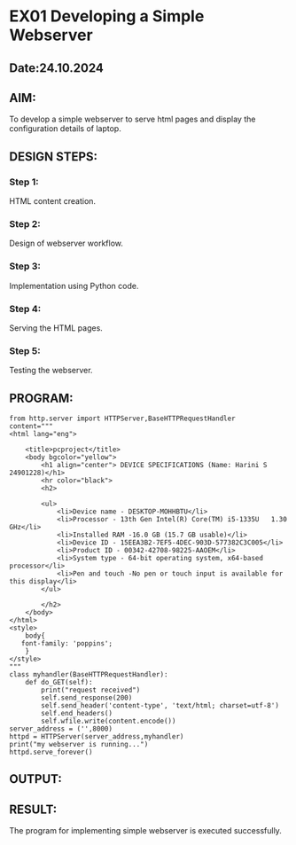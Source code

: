 # EX01 Developing a Simple Webserver
## Date:24.10.2024

## AIM:
To develop a simple webserver to serve html pages and display the configuration details of laptop.

## DESIGN STEPS:
### Step 1: 
HTML content creation.

### Step 2:
Design of webserver workflow.

### Step 3:
Implementation using Python code.

### Step 4:
Serving the HTML pages.

### Step 5:
Testing the webserver.

## PROGRAM:
```
from http.server import HTTPServer,BaseHTTPRequestHandler
content="""
<html lang="eng">
    
    <title>pcproject</title>
    <body bgcolor="yellow">
        <h1 align="center"> DEVICE SPECIFICATIONS (Name: Harini S 24901228)</h1>
        <hr color="black">
        <h2>
           
        <ul>
            <li>Device name - DESKTOP-MOHHBTU</li>
            <li>Processor - 13th Gen Intel(R) Core(TM) i5-1335U   1.30 GHz</li>
            <li>Installed RAM -16.0 GB (15.7 GB usable)</li>
            <li>Device ID - 15EEA3B2-7EF5-4DEC-903D-577382C3C005</li>
            <li>Product ID - 00342-42708-98225-AAOEM</li>
            <li>System type - 64-bit operating system, x64-based processor</li>
            <li>Pen and touch -No pen or touch input is available for this display</li>
        </ul>
    
        </h2>
    </body>
</html>
<style>
    body{
   font-family: 'poppins';
    }
</style>
"""
class myhandler(BaseHTTPRequestHandler):
    def do_GET(self):
        print("request received")
        self.send_response(200)
        self.send_header('content-type', 'text/html; charset=utf-8')
        self.end_headers()
        self.wfile.write(content.encode())
server_address = ('',8000)
httpd = HTTPServer(server_address,myhandler)
print("my webserver is running...")
httpd.serve_forever()
```


## OUTPUT:


## RESULT:
The program for implementing simple webserver is executed successfully.
